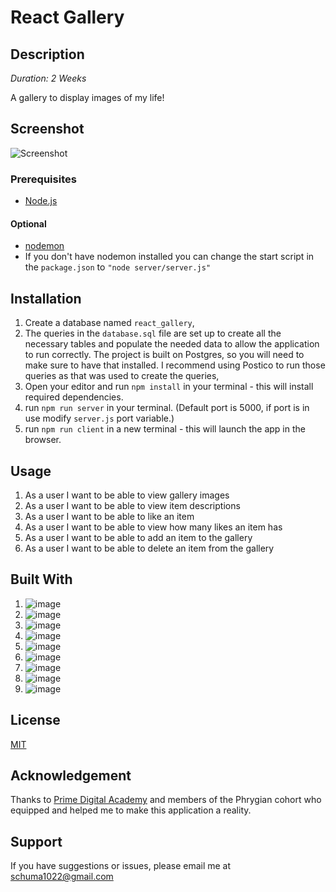 # React Gallery

## Description

_Duration: 2 Weeks_

A gallery to display images of my life!

## Screenshot

![Screenshot](public/images/reactGalleryScreenshot.png)

### Prerequisites

- [Node.js](https://nodejs.org/en/)

#### Optional
- [nodemon](https://www.npmjs.com/package/nodemon)
- If you don't have nodemon installed you can change the start script in the `package.json` to `"node server/server.js"`

## Installation

1. Create a database named `react_gallery`,
2. The queries in the `database.sql` file are set up to create all the necessary tables and populate the needed data to allow the application to run correctly. The project is built on Postgres, so you will need to make sure to have that installed. I recommend using Postico to run those queries as that was used to create the queries,
3. Open your editor and run `npm install` in your terminal - this will install required dependencies.
2. run `npm run server` in your terminal. (Default port is 5000, if port is in use modify `server.js` port variable.)
3. run `npm run client` in a new terminal - this will launch the app in the browser.

## Usage

1. As a user I want to be able to view gallery images
2. As a user I want to be able to view item descriptions
3. As a user I want to be able to like an item
4. As a user I want to be able to view how many likes an item has
5. As a user I want to be able to add an item to the gallery
6. As a user I want to be able to delete an item from the gallery


## Built With

1. ![image](https://img.shields.io/badge/HTML5-E34F26?style=for-the-badge&logo=html5&logoColor=white)
2. ![image](https://img.shields.io/badge/CSS3-1572B6?style=for-the-badge&logo=css3&logoColor=white)
3. ![image](https://img.shields.io/badge/JavaScript-323330?style=for-the-badge&logo=javascript&logoColor=F7DF1E)
4. ![image](https://img.shields.io/badge/React-20232A?style=for-the-badge&logo=react&logoColor=61DAFB)
5. ![image](https://img.shields.io/badge/Material%20UI-007FFF?style=for-the-badge&logo=mui&logoColor=white)
6. ![image](https://img.shields.io/badge/Node.js-339933?style=for-the-badge&logo=nodedotjs&logoColor=white)
7. ![image](https://img.shields.io/badge/Express.js-000000?style=for-the-badge&logo=express&logoColor=white)
8. ![image](https://img.shields.io/badge/Node.pg-339933?style=for-the-badge&logo=nodedotjs&logoColor=white)
9. ![image](https://img.shields.io/badge/PostgreSQL-316192?style=for-the-badge&logo=postgresql&logoColor=white)

## License

[MIT](https://choosealicense.com/licenses/mit/)

## Acknowledgement

Thanks to [Prime Digital Academy](https://www.primeacademy.io/) and members of the Phrygian cohort who equipped and helped me to make this application a reality.

## Support

If you have suggestions or issues, please email me at [schuma1022@gmail.com](mailto:schuma1022@gmail.com)